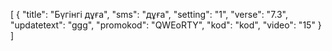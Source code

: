 [
  {
    "title": "Бүгінгі дұға",
    "sms": "дұға",
    "setting": "1",
    "verse": "7.3",
    "updatetext": "ggg",
    "promokod": "QWEоRTY",
    "kod": "kod",
    "video": "15"
  }
]
